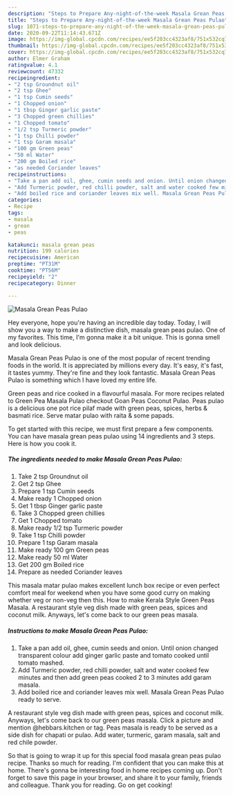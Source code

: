 ```yaml
---
description: "Steps to Prepare Any-night-of-the-week Masala Grean Peas Pulao"
title: "Steps to Prepare Any-night-of-the-week Masala Grean Peas Pulao"
slug: 1071-steps-to-prepare-any-night-of-the-week-masala-grean-peas-pulao
date: 2020-09-22T11:14:43.671Z
image: https://img-global.cpcdn.com/recipes/ee5f203cc4323af8/751x532cq70/masala-grean-peas-pulao-recipe-main-photo.jpg
thumbnail: https://img-global.cpcdn.com/recipes/ee5f203cc4323af8/751x532cq70/masala-grean-peas-pulao-recipe-main-photo.jpg
cover: https://img-global.cpcdn.com/recipes/ee5f203cc4323af8/751x532cq70/masala-grean-peas-pulao-recipe-main-photo.jpg
author: Elmer Graham
ratingvalue: 4.1
reviewcount: 47332
recipeingredient:
- "2 tsp Groundnut oil"
- "2 tsp Ghee"
- "1 tsp Cumin seeds"
- "1 Chopped onion"
- "1 tbsp Ginger garlic paste"
- "3 Chopped green chillies"
- "1 Chopped tomato"
- "1/2 tsp Turmeric powder"
- "1 tsp Chilli powder"
- "1 tsp Garam masala"
- "100 gm Green peas"
- "50 ml Water"
- "200 gm Boiled rice"
- "as needed Coriander leaves"
recipeinstructions:
- "Take a pan add oil, ghee, cumin seeds and onion. Until onion changed transparent colour add ginger garlic paste and tomato cooked until tomato mashed."
- "Add Turmeric powder, red chilli powder, salt and water cooked few minutes and then add green peas cooked 2 to 3 minutes add garam masala."
- "Add boiled rice and coriander leaves mix well. Masala Grean Peas Pulao ready to serve."
categories:
- Recipe
tags:
- masala
- grean
- peas

katakunci: masala grean peas 
nutrition: 199 calories
recipecuisine: American
preptime: "PT31M"
cooktime: "PT56M"
recipeyield: "2"
recipecategory: Dinner

---
```



![Masala Grean Peas Pulao](https://img-global.cpcdn.com/recipes/ee5f203cc4323af8/751x532cq70/masala-grean-peas-pulao-recipe-main-photo.jpg)

Hey everyone, hope you're having an incredible day today. Today, I will show you a way to make a distinctive dish, masala grean peas pulao. One of my favorites. This time, I'm gonna make it a bit unique. This is gonna smell and look delicious.

Masala Grean Peas Pulao is one of the most popular of recent trending foods in the world. It is appreciated by millions every day. It's easy, it's fast, it tastes yummy. They're fine and they look fantastic. Masala Grean Peas Pulao is something which I have loved my entire life.

Green peas and rice cooked in a flavourful masala. For more recipes related to Green Pea Masala Pulao checkout Goan Peas Coconut Pulao. Peas pulao is a delicious one pot rice pilaf made with green peas, spices, herbs &amp; basmati rice. Serve matar pulao with raita &amp; some papads.


To get started with this recipe, we must first prepare a few components. You can have masala grean peas pulao using 14 ingredients and 3 steps. Here is how you cook it.

<!--inarticleads1-->

##### The ingredients needed to make Masala Grean Peas Pulao:

1. Take 2 tsp Groundnut oil
1. Get 2 tsp Ghee
1. Prepare 1 tsp Cumin seeds
1. Make ready 1 Chopped onion
1. Get 1 tbsp Ginger garlic paste
1. Take 3 Chopped green chillies
1. Get 1 Chopped tomato
1. Make ready 1/2 tsp Turmeric powder
1. Take 1 tsp Chilli powder
1. Prepare 1 tsp Garam masala
1. Make ready 100 gm Green peas
1. Make ready 50 ml Water
1. Get 200 gm Boiled rice
1. Prepare as needed Coriander leaves


This masala matar pulao makes excellent lunch box recipe or even perfect comfort meal for weekend when you have some good curry on making whether veg or non-veg then this. How to make Kerala Style Green Peas Masala. A restaurant style veg dish made with green peas, spices and coconut milk. Anyways, let&#39;s come back to our green peas masala. 

<!--inarticleads2-->

##### Instructions to make Masala Grean Peas Pulao:

1. Take a pan add oil, ghee, cumin seeds and onion. Until onion changed transparent colour add ginger garlic paste and tomato cooked until tomato mashed.
1. Add Turmeric powder, red chilli powder, salt and water cooked few minutes and then add green peas cooked 2 to 3 minutes add garam masala.
1. Add boiled rice and coriander leaves mix well. Masala Grean Peas Pulao ready to serve.


A restaurant style veg dish made with green peas, spices and coconut milk. Anyways, let&#39;s come back to our green peas masala. Click a picture and mention @hebbars.kitchen or tag. Peas masala is ready to be served as a side dish for chapati or pulao. Add water, turmeric, garam masala, salt and red chile powder. 

So that is going to wrap it up for this special food masala grean peas pulao recipe. Thanks so much for reading. I'm confident that you can make this at home. There's gonna be interesting food in home recipes coming up. Don't forget to save this page in your browser, and share it to your family, friends and colleague. Thank you for reading. Go on get cooking!

